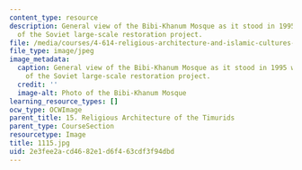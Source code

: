 ```yaml
---
content_type: resource
description: General view of the Bibi-Khanum Mosque as it stood in 1995 with the halt
  of the Soviet large-scale restoration project.
file: /media/courses/4-614-religious-architecture-and-islamic-cultures-fall-2002/2e3fee2acd4682e1d6f463cdf3f94dbd_1115.jpg
file_type: image/jpeg
image_metadata:
  caption: General view of the Bibi-Khanum Mosque as it stood in 1995 with the halt
    of the Soviet large-scale restoration project.
  credit: ''
  image-alt: Photo of the Bibi-Khanum Mosque
learning_resource_types: []
ocw_type: OCWImage
parent_title: 15. Religious Architecture of the Timurids
parent_type: CourseSection
resourcetype: Image
title: 1115.jpg
uid: 2e3fee2a-cd46-82e1-d6f4-63cdf3f94dbd
---
```

